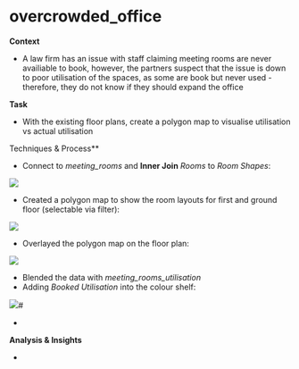 # overcrowded_office
**Context**

- A law firm has an issue with staff claiming meeting rooms are never availiable to book, however, the partners suspect that the issue is down to poor utilisation of the spaces, as some are book but never used - therefore, they do not know if they should expand the office

**Task**

- With the existing floor plans, create a polygon map to visualise utilisation vs actual utilisation

Techniques & Process**

- Connect to *meeting_rooms* and **Inner Join** *Rooms* to *Room Shapes*:

![](https://github.com/latiful-hassan/overcrowded_office/blob/main/overcrowded_office_screenshots/rooms_join.png)

- Created a polygon map to show the room layouts for first and ground floor (selectable via filter):

![](https://github.com/latiful-hassan/overcrowded_office/blob/main/overcrowded_office_screenshots/initial_polygon_map.png)

- Overlayed the polygon map on the floor plan:

![](https://github.com/latiful-hassan/overcrowded_office/blob/main/overcrowded_office_screenshots/floor_plan_polygon_map.png)

- Blended the data with *meeting_rooms_utilisation*
- Adding *Booked Utilisation* into the colour shelf:

![](https://github.com/latiful-hassan/overcrowded_office/blob/main/overcrowded_office_screenshots/floor_plan_polygon_map_booked_utilisation.png)#

-

**Analysis & Insights**

-
